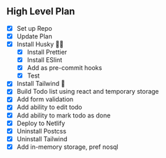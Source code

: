 ## High Level Plan

- [x] Set up Repo
- [x] Update Plan
- [x] Install Husky 🐕‍🦺
  - [x] Install Prettier
  - [x] Install ESlint
  - [x] Add as pre-commit hooks
  - [x] Test
- [x] Install Tailwind 🍃
- [x] Build Todo list using react and temporary storage
- [x] Add form validation
- [x] Add ability to edit todo
- [x] Add ability to mark todo as done
- [x] Deploy to Netlify
- [x] Uninstall Postcss
- [x] Uninstall Tailwind
- [x] Add in-memory storage, pref nosql
